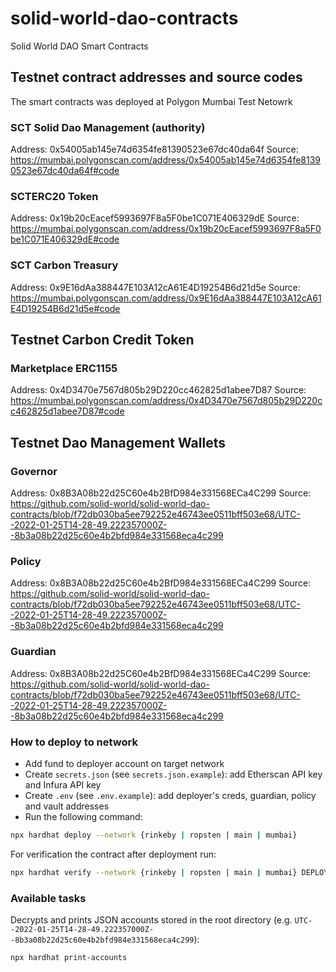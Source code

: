 # solid-world-dao-contracts
Solid World DAO Smart Contracts

## Testnet contract addresses and source codes

The smart contracts was deployed at Polygon Mumbai Test Netowrk

### SCT Solid Dao Management (authority)

Address: 0x54005ab145e74d6354fe81390523e67dc40da64f
Source: https://mumbai.polygonscan.com/address/0x54005ab145e74d6354fe81390523e67dc40da64f#code

### SCTERC20 Token

Address: 0x19b20cEacef5993697F8a5F0be1C071E406329dE
Source: https://mumbai.polygonscan.com/address/0x19b20cEacef5993697F8a5F0be1C071E406329dE#code

### SCT Carbon Treasury

Address: 0x9E16dAa388447E103A12cA61E4D19254B6d21d5e
Source: https://mumbai.polygonscan.com/address/0x9E16dAa388447E103A12cA61E4D19254B6d21d5e#code

## Testnet Carbon Credit Token
### Marketplace ERC1155

Address: 0x4D3470e7567d805b29D220cc462825d1abee7D87
Source: https://mumbai.polygonscan.com/address/0x4D3470e7567d805b29D220cc462825d1abee7D87#code

## Testnet Dao Management Wallets

### Governor

Address: 0x8B3A08b22d25C60e4b2BfD984e331568ECa4C299
Source: https://github.com/solid-world/solid-world-dao-contracts/blob/f72db030ba5ee792252e46743ee0511bff503e68/UTC--2022-01-25T14-28-49.222357000Z--8b3a08b22d25c60e4b2bfd984e331568eca4c299

### Policy

Address: 0x8B3A08b22d25C60e4b2BfD984e331568ECa4C299
Source: https://github.com/solid-world/solid-world-dao-contracts/blob/f72db030ba5ee792252e46743ee0511bff503e68/UTC--2022-01-25T14-28-49.222357000Z--8b3a08b22d25c60e4b2bfd984e331568eca4c299

### Guardian

Address: 0x8B3A08b22d25C60e4b2BfD984e331568ECa4C299
Source: https://github.com/solid-world/solid-world-dao-contracts/blob/f72db030ba5ee792252e46743ee0511bff503e68/UTC--2022-01-25T14-28-49.222357000Z--8b3a08b22d25c60e4b2bfd984e331568eca4c299

### How to deploy to network

- Add fund to deployer account on target network
- Create `secrets.json` (see `secrets.json.example`): add Etherscan API key and Infura API key
- Create `.env` (see `.env.example`): add deployer's creds, guardian, policy and vault addresses
- Run the following command:

```sh
npx hardhat deploy --network {rinkeby | ropsten | main | mumbai}
```

For verification the contract after deployment run:
```sh
npx hardhat verify --network {rinkeby | ropsten | main | mumbai} DEPLOYED_CONTRACT_ADDRESS PARAM1 PARAM_N
```

### Available tasks

Decrypts and prints JSON accounts stored in the root directory (e.g. `UTC--2022-01-25T14-28-49.222357000Z--8b3a08b22d25c60e4b2bfd984e331568eca4c299`):
```sh
npx hardhat print-accounts
```
